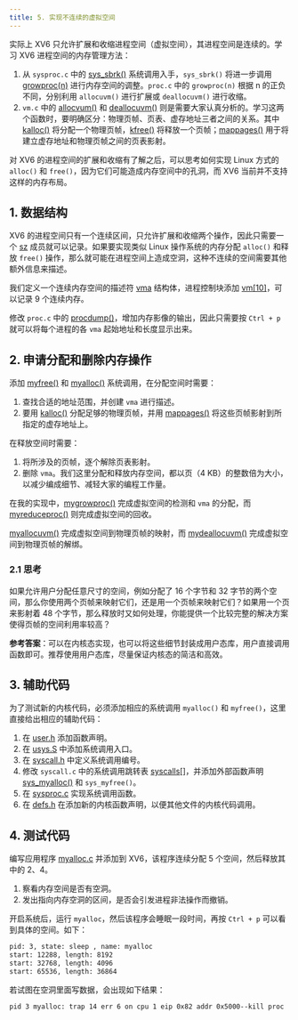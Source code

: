 ```yaml
---
title: 5. 实现不连续的虚拟空间
---
```


实际上 XV6 只允许扩展和收缩进程空间（虚拟空间），其进程空间是连续的。学习 XV6 进程空间的内存管理方法：

1. 从 `sysproc.c` 中的 [sys_sbrk()](https://github.com/professordeng/xv6-expansion/blob/master/sysproc.c#L45) 系统调用入手，`sys_sbrk()` 将进一步调用 [growproc(n)](https://github.com/professordeng/xv6-expansion/blob/master/proc.c#L156) 进行内存空间的调整。`proc.c` 中的 `growproc(n)` 根据 n 的正负不同，分别利用 `allocuvm()` 进行扩展或 `deallocuvm()` 进行收缩。 
2. `vm.c` 中的 [allocvum()](https://github.com/professordeng/xv6-expansion/blob/master/vm.c#L219) 和 [deallocuvm()](https://github.com/professordeng/xv6-expansion/blob/master/vm.c#L251) 则是需要大家认真分析的。学习这两个函数时，要明确区分：物理页帧、页表、虚存地址三者之间的关系。其中 [kalloc()](https://github.com/professordeng/xv6-expansion/blob/master/kalloc.c#L79) 将分配一个物理页帧，[kfree()](https://github.com/professordeng/xv6-expansion/blob/master/kalloc.c#L54) 将释放一个页帧；[mappages()](https://github.com/professordeng/xv6-expansion/blob/master/vm.c#L57) 用于将建立虚存地址和物理页帧之间的页表影射。

对 XV6 的进程空间的扩展和收缩有了解之后，可以思考如何实现 Linux 方式的 `alloc()` 和 `free()`，因为它们可能造成内存空间中的孔洞，而 XV6 当前并不支持这样的内存布局。 

## 1. 数据结构

XV6 的进程空间只有一个连续区间，只允许扩展和收缩两个操作，因此只需要一个 [sz](https://github.com/professordeng/xv6-expansion/blob/vma/proc.h#L45) 成员就可以记录。如果要实现类似 Linux 操作系统的内存分配 `alloc()` 和释放 `free()` 操作，那么就可能在进程空间上造成空洞，这种不连续的空间需要其他额外信息来描述。

我们定义一个连续内存空间的描述符 [vma](https://github.com/professordeng/xv6-expansion/blob/vma/proc.h#L37) 结构体，进程控制块添加 [vm[10]](https://github.com/professordeng/xv6-expansion/blob/vma/proc.h#L58)，可以记录 9 个连续内存。

修改 `proc.c` 中的 [procdump()](https://github.com/professordeng/xv6-expansion/blob/vma/proc.c#L571)，增加内存影像的输出，因此只需要按 `Ctrl + p` 就可以将每个进程的各 `vma` 起始地址和长度显示出来。

## 2. 申请分配和删除内存操作 

添加 [myfree()](https://github.com/professordeng/xv6-expansion/blob/vma/user.h#L26) 和 [myalloc()](https://github.com/professordeng/xv6-expansion/blob/vma/user.h#L27) 系统调用，在分配空间时需要：

1. 查找合适的地址范围，并创建 `vma` 进行描述。
2. 要用 [kalloc()](https://github.com/professordeng/xv6-expansion/blob/vma/kalloc.c#L79) 分配足够的物理页帧，并用 [mappages()](https://github.com/professordeng/xv6-expansion/blob/vma/vm.c#L57) 将这些页帧影射到所指定的虚存地址上。

在释放空间时需要：

1. 将所涉及的页帧，逐个解除页表影射。
2. 删除 `vma`。我们这里分配和释放内存空间，都以页（4 KB）的整数倍为大小，以减少编成细节、减轻大家的编程工作量。

在我的实现中，[mygrowproc()](https://github.com/professordeng/xv6-expansion/blob/vma/proc.c#L181) 完成虚拟空间的检测和 `vma` 的分配，而 [myreduceproc()](https://github.com/professordeng/xv6-expansion/blob/vma/proc.c#L211) 则完成虚拟空间的回收。

[myallocuvm()](https://github.com/professordeng/xv6-expansion/blob/vma/vm.c#L251) 完成虚拟空间到物理页帧的映射，而 [mydeallocuvm()](https://github.com/professordeng/xv6-expansion/blob/vma/vm.c#L301) 完成虚拟空间到物理页帧的解绑。

### 2.1 思考

如果允许用户分配任意尺寸的空间，例如分配了 16 个字节和 32 字节的两个空间，那么你使用两个页帧来映射它们，还是用一个页帧来映射它们？如果用一个页来影射着 48 个字节，那么释放时又如何处理，你能提供一个比较完整的解决方案使得页帧的空间利用率较高？

**参考答案**：可以在内核态实现，也可以将这些细节封装成用户态库，用户直接调用函数即可。推荐使用用户态库，尽量保证内核态的简洁和高效。

## 3. 辅助代码

为了测试新的内核代码，必须添加相应的系统调用 `myalloc()` 和 `myfree()`，这里直接给出相应的辅助代码：

1. 在 [user.h](https://github.com/professordeng/xv6-expansion/blob/vma/user.h#L26) 添加函数声明。
2. 在 [usys.S](https://github.com/professordeng/xv6-expansion/blob/vma/usys.S#L32) 中添加系统调用入口。
3. 在 [syscall.h](https://github.com/professordeng/xv6-expansion/blob/vma/syscall.h#L23) 中定义系统调用编号。
4. 修改 `syscall.c` 中的系统调用跳转表 [syscalls[]](https://github.com/professordeng/xv6-expansion/blob/vma/syscall.c#L131)，并添加外部函数声明 [sys_myalloc()](https://github.com/professordeng/xv6-expansion/blob/vma/syscall.c#L106) 和 `sys_myfree()`。
5. 在 [sysproc.c](https://github.com/professordeng/xv6-expansion/blob/vma/sysproc.c#L93) 实现系统调用函数。
6. 在 [defs.h](https://github.com/professordeng/xv6-expansion/blob/vma/defs.h#L110) 在添加新的内核函数声明，以便其他文件的内核代码调用。 

## 4. 测试代码

编写应用程序 [myalloc.c](https://github.com/professordeng/xv6-expansion/blob/vma/myalloc.c) 并添加到 XV6，该程序连续分配 5 个空间，然后释放其中的 2、4。

1. 察看内存空间是否有空洞。 
2. 发出指向内存空洞的区间，是否会引发进程非法操作而撤销。

开启系统后，运行 `myalloc`，然后该程序会睡眠一段时间，再按 `Ctrl + p` 可以看到具体的空间。如下：

```bash
pid: 3, state: sleep , name: myalloc
start: 12288, length: 8192
start: 32768, length: 4096
start: 65536, length: 36864
```

若试图在空洞里面写数据，会出现如下结果：

```bash
pid 3 myalloc: trap 14 err 6 on cpu 1 eip 0x82 addr 0x5000--kill proc
```






